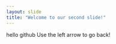 ```yaml
---
layout: slide
title: "Welcome to our second slide!"
---
```

hello  github
Use the left arrow to go back!
